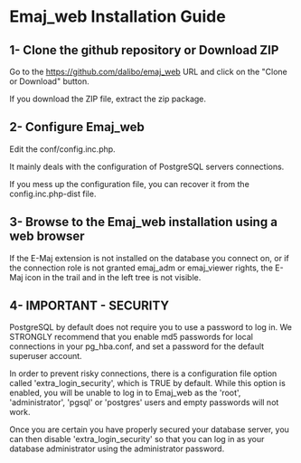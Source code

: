 Emaj_web Installation Guide
===========================

1- Clone the github repository or Download ZIP
----------------------------------------------

Go to the https://github.com/dalibo/emaj_web URL and click on the "Clone or Download" button.

If you download the ZIP file, extract the zip package.

2- Configure Emaj_web
---------------------

Edit the conf/config.inc.php. 

It mainly deals with the configuration of PostgreSQL servers connections.

If you mess up the configuration file, you can recover it from the config.inc.php-dist file.

3- Browse to the Emaj_web installation using a web browser
----------------------------------------------------------

If the E-Maj extension is not installed on the database you connect on, or if the connection role is not granted emaj_adm or emaj_viewer rights, the E-Maj icon in the trail and in the left tree is not visible.

4- IMPORTANT - SECURITY
-----------------------

PostgreSQL by default does not require you to use a password to log in. We STRONGLY recommend that you enable md5 passwords for local connections in your pg_hba.conf, and set a password for the default superuser account.

In order to prevent risky connections, there is a configuration file option called 'extra_login_security', which is TRUE by default. While this option is enabled, you will be unable to log in to Emaj_web as the 'root', 'administrator', 'pgsql' or 'postgres' users and empty passwords will not work.
   
Once you are certain you have properly secured your database server, you can then disable 'extra_login_security' so that you can log in as your database administrator using the administrator password.

